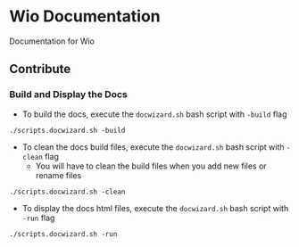 # Wio Documentation

Documentation for Wio

## Contribute

### Build and Display the Docs
* To build the docs, execute the `docwizard.sh` bash script with `-build` flag
```
./scripts.docwizard.sh -build
```

* To clean the docs build files, execute the `docwizard.sh` bash script with `-clean` flag
    * You will have to clean the build files when you add new files or rename files
```
./scripts.docwizard.sh -clean
```

* To display the docs html files, execute the `docwizard.sh` bash script with `-run` flag
```
./scripts.docwizard.sh -run
```
